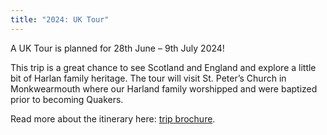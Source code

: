 ```yaml
---
title: "2024: UK Tour"
---
```


A UK Tour is planned for 28th June – 9th July 2024!

This trip is a great chance to see Scotland and England and explore a
little bit of Harlan family heritage. The tour will visit St. Peter’s Church in
Monkwearmouth where our Harland family worshipped and were baptized
prior to becoming Quakers. 

Read more about the itinerary here: [trip brochure](/docs/Harlan_Family_Tour_2024.pdf).

